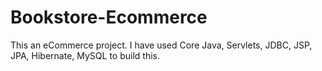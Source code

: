 # Bookstore-Ecommerce
This an eCommerce project. I have used Core Java, Servlets, JDBC, JSP, JPA, Hibernate, MySQL to build this.
